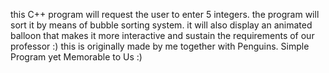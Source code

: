 this C++ program will request the user to enter 5 integers.
the program will sort it by means of bubble sorting system.
it will also display an animated balloon that makes it more interactive and sustain the requirements
of our professor :) this is originally made by me together with Penguins.
Simple Program yet Memorable to Us :)

